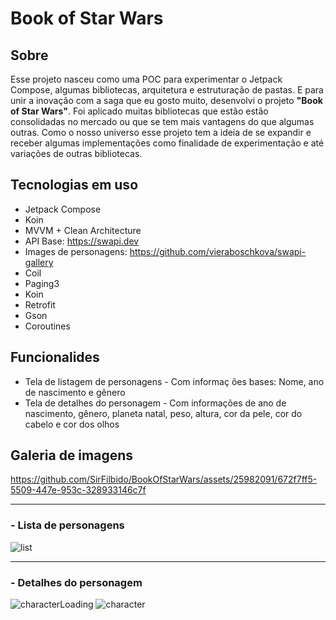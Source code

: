 # Book of Star Wars

## Sobre
Esse projeto nasceu como uma POC para experimentar o Jetpack Compose, algumas bibliotecas, arquitetura e estruturação de pastas. 
E para unir a inovação com a saga que eu gosto muito, desenvolvi o projeto **"Book of Star Wars"**. 
Foi aplicado muitas bibliotecas que estão estão consolidadas no mercado ou que se tem mais vantagens do que algumas outras.
Como o nosso universo esse projeto tem a ideia de se expandir e receber algumas implementações como finalidade de experimentação e até variações de outras bibliotecas.

## Tecnologias em uso
* Jetpack Compose
* Koin
* MVVM + Clean Architecture
* API Base: https://swapi.dev
* Images de personagens: https://github.com/vieraboschkova/swapi-gallery
* Coil
* Paging3
* Koin
* Retrofit
* Gson
* Coroutines

## Funcionalides
* Tela de listagem de personagens - Com informaç
ões bases: Nome, ano de nascimento e gênero
* Tela de detalhes do personagem - Com informações de ano de nascimento, gênero, planeta natal, peso, altura, cor da pele, cor do cabelo e cor dos olhos

## Galeria de imagens
https://github.com/SirFilbido/BookOfStarWars/assets/25982091/672f7ff5-5509-447e-953c-328933146c7f

---

### - Lista de personagens
![list](https://github.com/SirFilbido/BookOfStarWars/assets/25982091/87f5b163-e37f-4b9a-a9bc-b319b4c7bef6)

---

### - Detalhes do personagem
![characterLoading](https://github.com/SirFilbido/BookOfStarWars/assets/25982091/2ff970d2-3e72-4105-9172-36007e786c4e)
![character](https://github.com/SirFilbido/BookOfStarWars/assets/25982091/26ea176c-ba3e-41b3-a289-ba1761c975fb)
